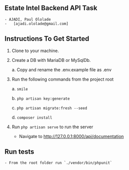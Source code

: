 ## Estate Intel Backend API Task
    - AJADI, Paul Ololade
    -   [ajadi.ololade@gmail.com]

## Instructions To Get Started

1. Clone to your machine.

2. Create a DB with MariaDB or MySqlDb. 

    a. Copy and rename the .env.example file as .env

3. Run the following commands from the project root

    a. `smile`
    
    b. `php artisan key:generate`
    
    c. `php artisan migrate:fresh --seed`

    d. `composer install`
    
4. Run `php artisan serve` to run the server
    - Navigate to http://127.0.0.1:8000/api/documentation

## Run tests
    - From the root folder run `./vendor/bin/phpunit`
